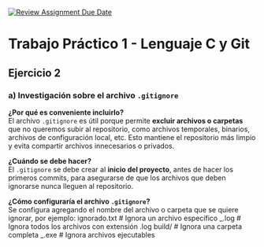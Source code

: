 [![Review Assignment Due Date](https://classroom.github.com/assets/deadline-readme-button-22041afd0340ce965d47ae6ef1cefeee28c7c493a6346c4f15d667ab976d596c.svg)](https://classroom.github.com/a/kl-E8VQf)

# Trabajo Práctico 1 - Lenguaje C y Git

## Ejercicio 2

### a) Investigación sobre el archivo `.gitignore`

**¿Por qué es conveniente incluirlo?**  
El archivo `.gitignore` es útil porque permite **excluir archivos o carpetas** que no queremos subir al repositorio, como archivos temporales, binarios, archivos de configuración local, etc. Esto mantiene el repositorio más limpio y evita compartir archivos innecesarios o privados.

**¿Cuándo se debe hacer?**  
El `.gitignore` se debe crear al **inicio del proyecto**, antes de hacer los primeros commits, para asegurarse de que los archivos que deben ignorarse nunca lleguen al repositorio.

**¿Cómo configuraría el archivo `.gitignore`?**  
Se configura agregando el nombre del archivo o carpeta que se quiere ignorar, por ejemplo:
ignorado.txt # Ignora un archivo específico
_.log # Ignora todos los archivos con extensión .log
build/ # Ignora una carpeta completa
_.exe # Ignora archivos ejecutables
